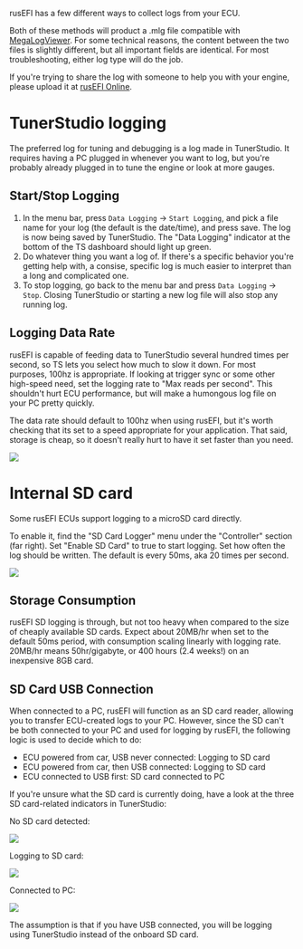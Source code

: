 rusEFI has a few different ways to collect logs from your ECU.

Both of these methods will product a .mlg file compatible with [MegaLogViewer](https://www.efianalytics.com/MegaLogViewer/). For some technical reasons, the content between the two files is slightly different, but all important fields are identical.  For most troubleshooting, either log type will do the job.

If you're trying to share the log with someone to help you with your engine, please upload it at [rusEFI Online](https://rusefi.com/online).

# TunerStudio logging

The preferred log for tuning and debugging is a log made in TunerStudio. It requires having a PC plugged in whenever you want to log, but you're probably already plugged in to tune the engine or look at more gauges.

## Start/Stop Logging

1. In the menu bar, press `Data Logging` -> `Start Logging`, and pick a file name for your log (the default is the date/time), and press save. The log is now being saved by TunerStudio. The "Data Logging" indicator at the bottom of the TS dashboard should light up green.
2. Do whatever thing you want a log of. If there's a specific behavior you're getting help with, a consise, specific log is much easier to interpret than a long and complicated one.
3. To stop logging, go back to the menu bar and press `Data Logging` -> `Stop`. Closing TunerStudio or starting a new log file will also stop any running log.

## Logging Data Rate

rusEFI is capable of feeding data to TunerStudio several hundred times per second, so TS lets you select how much to slow it down. For most purposes, 100hz is appropriate. If looking at trigger sync or some other high-speed need, set the logging rate to "Max reads per second". This shouldn't hurt ECU performance, but will make a humongous log file on your PC pretty quickly.

The data rate should default to 100hz when using rusEFI, but it's worth checking that its set to a speed appropriate for your application. That said, storage is cheap, so it doesn't really hurt to have it set faster than you need.

![](https://github.com/rusefi/rusefi_documentation/raw/master/Images/ts-data-rate.png)

# Internal SD card

Some rusEFI ECUs support logging to a microSD card directly.

To enable it, find the "SD Card Logger" menu under the "Controller" section (far right).  Set "Enable SD Card" to true to start logging. Set how often the log should be written. The default is every 50ms, aka 20 times per second.

![](https://github.com/rusefi/rusefi_documentation/raw/master/Images/ts-sd.png)

## Storage Consumption

rusEFI SD logging is through, but not too heavy when compared to the size of cheaply available SD cards. Expect about 20MB/hr when set to the default 50ms period, with consumption scaling linearly with logging rate. 20MB/hr means 50hr/gigabyte, or 400 hours (2.4 weeks!) on an inexpensive 8GB card.

## SD Card USB Connection

When connected to a PC, rusEFI will function as an SD card reader, allowing you to transfer ECU-created logs to your PC. However, since the SD can't be both connected to your PC and used for logging by rusEFI, the following logic is used to decide which to do:

- ECU powered from car, USB never connected: Logging to SD card
- ECU powered from car, then USB connected: Logging to SD card
- ECU connected to USB first: SD card connected to PC

If you're unsure what the SD card is currently doing, have a look at the three SD card-related indicators in TunerStudio:

No SD card detected:

![](https://github.com/rusefi/rusefi_documentation/raw/master/Images/sd-none.png)

Logging to SD card:

![](https://github.com/rusefi/rusefi_documentation/raw/master/Images/sd-indicators-logging.png)

Connected to PC:

![](https://github.com/rusefi/rusefi_documentation/raw/master/Images/sd-indicators-msd.png)

The assumption is that if you have USB connected, you will be logging using TunerStudio instead of the onboard SD card.
